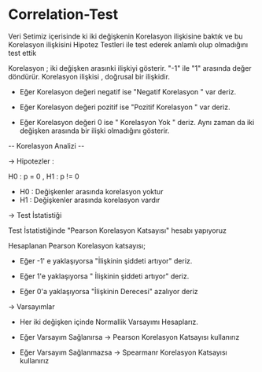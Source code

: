# Correlation-Test
Veri Setimiz içerisinde ki iki değişkenin Korelasyon ilişkisine baktık ve bu Korelasyon ilişkisini Hipotez Testleri ile test ederek anlamlı olup olmadığını test ettik

Korelasyon ; iki değişken arasınki ilişkiyi gösterir. "-1" ile "1" arasında değer döndürür. Korelasyon ilişkisi , doğrusal bir ilişkidir.

- Eğer Korelasyon değeri negatif ise "Negatif Korelasyon " var deriz.

- Eğer Korelasyon değeri pozitif ise "Pozitif Korelasyon " var deriz.

- Eğer Korelasyon değeri 0 ise " Korelasyon Yok " deriz. Aynı zaman da iki değişken arasında bir ilişki olmadığını gösterir.


-- Korelasyon Analizi --

-> Hipotezler :

H0 : p = 0 ,  H1 : p != 0

 - H0 : Değişkenler arasında korelasyon yoktur 
 - H1 : Değişkenler arasında korelasyon vardır

-> Test İstatistiği 

Test İstatistiğinde "Pearson Korelasyon Katsayısı" hesabı yapıyoruz

Hesaplanan Pearson Korelasyon katsayısı;


- Eğer -1' e yaklaşıyorsa "İlişkinin şiddeti artıyor" deriz.

- Eğer  1'e yaklaşıyorsa " İlişkinin şiddeti artıyor" deriz. 

- Eğer  0'a yaklaşıyorsa "İlişkinin Derecesi" azalıyor deriz

-> Varsayımlar 

- Her iki değişken içinde Normallik Varsayımı Hesaplarız.

- Eğer Varsayım Sağlanırsa -> Pearson Korelasyon Katsayısı kullanırız

- Eğer Varsayım Sağlanmazsa -> Spearmanr Korelasyon Katsayısı kullanırız


























































